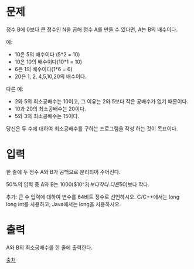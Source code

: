 # 문제

정수 B에 0보다 큰 정수인 N을 곱해 정수 A를 만들 수 있다면, A는 B의 배수이다.

예:

- 10은 5의 배수이다 (5*2 = 10)
- 10은 10의 배수이다(10*1 = 10)
- 6은 1의 배수이다(1*6 = 6)
- 20은 1, 2, 4,5,10,20의 배수이다.

다른 예:

- 2와 5의 최소공배수는 10이고, 그 이유는 2와 5보다 작은 공배수가 없기 때문이다.
- 10과 20의 최소공배수는 20이다.
- 5와 3의 최소공배수는 15이다.

당신은 두 수에 대하여 최소공배수를 구하는 프로그램을 작성 하는 것이 목표이다.

# 입력

한 줄에 두 정수 A와 B가 공백으로 분리되어 주어진다.

50%의 입력 중 A와 B는 1000(\$10^3$)보다 작다. 다른 50%의 입력은 1000보다 크고 100000000(\$10^8$)보다 작다.

추가: 큰 수 입력에 대하여 변수를 64비트 정수로 선언하시오. C/C++에서는 long long int를 사용하고, Java에서는 long을 사용하시오.

# 출력

A와 B의 최소공배수를 한 줄에 출력한다.

[출처](https://www.acmicpc.net/problem/13241)
